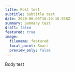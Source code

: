 ```yaml
---
title: Post test
subtitle: Subtitle test
date: 2020-06-05T16:29:10.958Z
summary: Summary test
draft: false
featured: true
image:
  filename: featured
  focal_point: Smart
  preview_only: false
---
```

Body test